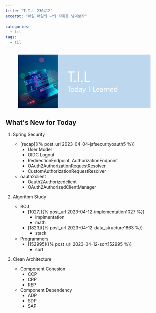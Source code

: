 ```yaml
---
title: "T.I.L_230412"
excerpt: "매일 매일의 나의 자취를 남겨보자"

categories:
  - til
tags:
  - til
---
```

<figure>
    <img src="/assets/images/til_image.png">
</figure>

## What's New for  Today   

1. Spring Security
    - [recap]({% post_url 2023-04-04-jsfsecurityoauth5 %})
        - User Model
        - OIDC Logout
        - RedirectionEndpoint, AuthorizationEndpoint
        - OAuth2AuthorizationRequestResolver
        - CustomAuthorizationRequestResolver
    - oauth2client
        - Oauth2Authorizedclient
        - OAuth2AuthorizedClientManager

2. Algorithm Study
    - BOJ
        - [1027]({% post_url 2023-04-12-implementation1027 %})
            - implmentation
            - math
        - [1823]({% post_url 2023-04-12-data_structure1863 %})
            - stack
    - Programmers
        - [152995]({% post_url 2023-04-12-sort152995 %})
            - sort

3. Clean Architecture
    - Component Cohesion
        - CCP
        - CRP
        - REP
    - Component Dependency
        - ADP
        - SDP
        - SAP
    

